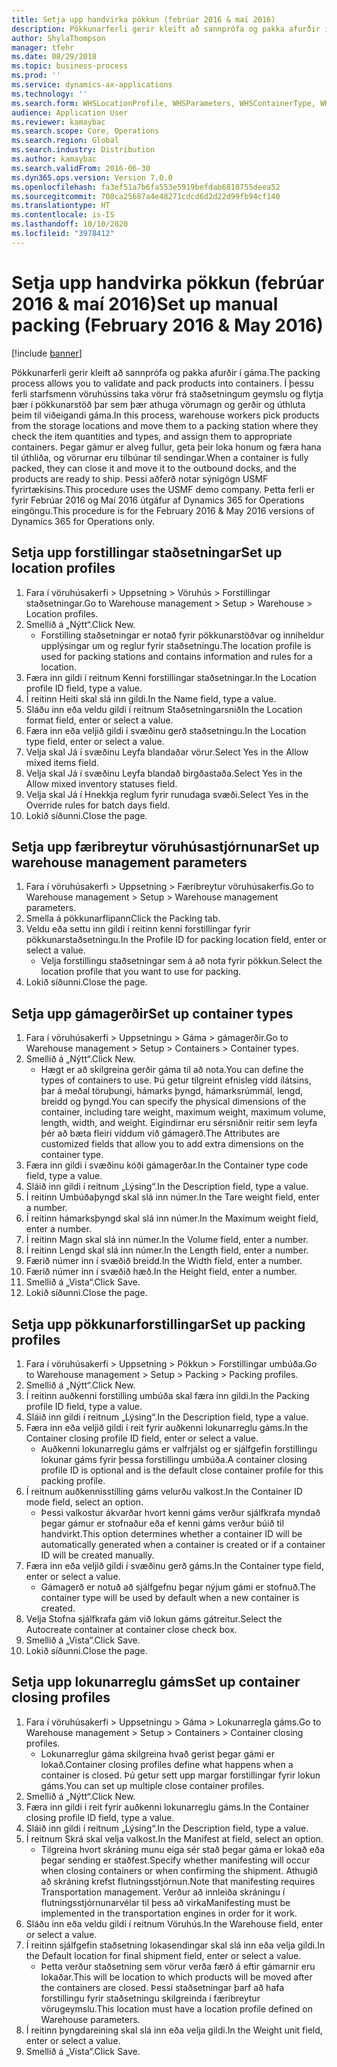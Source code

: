 ```yaml
---
title: Setja upp handvirka pökkun (febrúar 2016 & maí 2016)
description: Pökkunarferli gerir kleift að sannprófa og pakka afurðir í gáma.
author: ShylaThompson
manager: tfehr
ms.date: 08/29/2018
ms.topic: business-process
ms.prod: ''
ms.service: dynamics-ax-applications
ms.technology: ''
ms.search.form: WHSLocationProfile, WHSParameters, WHSContainerType, WHSPackProfile, WHSCloseContainerProfile, InventLocationIdLookup, UnitOfMeasureLookup
audience: Application User
ms.reviewer: kamaybac
ms.search.scope: Core, Operations
ms.search.region: Global
ms.search.industry: Distribution
ms.author: kamaybac
ms.search.validFrom: 2016-06-30
ms.dyn365.ops.version: Version 7.0.0
ms.openlocfilehash: fa3ef51a7b6fa553e5919befdab6818755deea52
ms.sourcegitcommit: 708ca25687a4e48271cdcd6d2d22d99fb94cf140
ms.translationtype: HT
ms.contentlocale: is-IS
ms.lasthandoff: 10/10/2020
ms.locfileid: "3978412"
---
```

# <a name="set-up-manual-packing-february-2016--may-2016"></a><span data-ttu-id="4a3fe-103">Setja upp handvirka pökkun (febrúar 2016 & maí 2016)</span><span class="sxs-lookup"><span data-stu-id="4a3fe-103">Set up manual packing (February 2016 & May 2016)</span></span>

[!include [banner](../../includes/banner.md)]

<span data-ttu-id="4a3fe-104">Pökkunarferli gerir kleift að sannprófa og pakka afurðir í gáma.</span><span class="sxs-lookup"><span data-stu-id="4a3fe-104">The packing process allows you to validate and pack products into containers.</span></span> <span data-ttu-id="4a3fe-105">Í þessu ferli starfsmenn vöruhússins taka vörur frá staðsetningum geymslu og flytja þær í pökkunarstöð þar sem þær athuga vörumagn og gerðir og úthluta þeim til viðeigandi gáma.</span><span class="sxs-lookup"><span data-stu-id="4a3fe-105">In this process, warehouse workers pick products from the storage locations and move them to a packing station where they check the item quantities and types, and assign them to appropriate containers.</span></span> <span data-ttu-id="4a3fe-106">Þegar gámur er alveg fullur, geta þeir loka honum og færa hana til úthliða, og vörurnar eru tilbúnar til sendingar.</span><span class="sxs-lookup"><span data-stu-id="4a3fe-106">When a container is fully packed, they can close it and move it to the outbound docks, and the products are ready to ship.</span></span> <span data-ttu-id="4a3fe-107">Þessi aðferð notar sýnigögn USMF fyrirtækisins.</span><span class="sxs-lookup"><span data-stu-id="4a3fe-107">This procedure uses the USMF demo company.</span></span> <span data-ttu-id="4a3fe-108">Þetta ferli er fyrir Febrúar 2016 og Maí 2016 útgáfur af Dynamics 365 for Operations eingöngu.</span><span class="sxs-lookup"><span data-stu-id="4a3fe-108">This procedure is for the February 2016 & May 2016 versions of Dynamics 365 for Operations only.</span></span>


## <a name="set-up-location-profiles"></a><span data-ttu-id="4a3fe-109">Setja upp forstillingar staðsetningar</span><span class="sxs-lookup"><span data-stu-id="4a3fe-109">Set up location profiles</span></span>
1. <span data-ttu-id="4a3fe-110">Fara í vöruhúsakerfi > Uppsetning > Vöruhús > Forstillingar staðsetningar.</span><span class="sxs-lookup"><span data-stu-id="4a3fe-110">Go to Warehouse management > Setup > Warehouse > Location profiles.</span></span>
2. <span data-ttu-id="4a3fe-111">Smellið á „Nýtt“.</span><span class="sxs-lookup"><span data-stu-id="4a3fe-111">Click New.</span></span>
    * <span data-ttu-id="4a3fe-112">Forstilling staðsetningar er notað fyrir pökkunarstöðvar og inniheldur upplýsingar um og reglur fyrir staðsetningu.</span><span class="sxs-lookup"><span data-stu-id="4a3fe-112">The location profile is used for packing stations and contains information and rules for a location.</span></span>  
3. <span data-ttu-id="4a3fe-113">Færa inn gildi í reitnum Kenni forstillingar staðsetningar.</span><span class="sxs-lookup"><span data-stu-id="4a3fe-113">In the Location profile ID field, type a value.</span></span>
4. <span data-ttu-id="4a3fe-114">Í reitinn Heiti skal slá inn gildi.</span><span class="sxs-lookup"><span data-stu-id="4a3fe-114">In the Name field, type a value.</span></span>
5. <span data-ttu-id="4a3fe-115">Sláðu inn eða veldu gildi í reitnum Staðsetningarsnið</span><span class="sxs-lookup"><span data-stu-id="4a3fe-115">In the Location format field, enter or select a value.</span></span>
6. <span data-ttu-id="4a3fe-116">Færa inn eða veljið gildi í svæðinu gerð staðsetningu.</span><span class="sxs-lookup"><span data-stu-id="4a3fe-116">In the Location type field, enter or select a value.</span></span>
7. <span data-ttu-id="4a3fe-117">Velja skal Já í svæðinu Leyfa blandaðar vörur.</span><span class="sxs-lookup"><span data-stu-id="4a3fe-117">Select Yes in the Allow mixed items field.</span></span>
8. <span data-ttu-id="4a3fe-118">Velja skal Já í svæðinu Leyfa blandað birgðastaða.</span><span class="sxs-lookup"><span data-stu-id="4a3fe-118">Select Yes in the Allow mixed  inventory statuses field.</span></span>
9. <span data-ttu-id="4a3fe-119">Velja skal Já í Hnekkja reglum fyrir runudaga svæði.</span><span class="sxs-lookup"><span data-stu-id="4a3fe-119">Select Yes in the Override rules for batch days field.</span></span>
10. <span data-ttu-id="4a3fe-120">Lokið síðunni.</span><span class="sxs-lookup"><span data-stu-id="4a3fe-120">Close the page.</span></span>

## <a name="set-up-warehouse-management-parameters"></a><span data-ttu-id="4a3fe-121">Setja upp færibreytur vöruhúsastjórnunar</span><span class="sxs-lookup"><span data-stu-id="4a3fe-121">Set up warehouse management parameters</span></span> 
1. <span data-ttu-id="4a3fe-122">Fara í vöruhúsakerfi > Uppsetning > Færibreytur vöruhúsakerfis.</span><span class="sxs-lookup"><span data-stu-id="4a3fe-122">Go to Warehouse management > Setup > Warehouse management parameters.</span></span>
2. <span data-ttu-id="4a3fe-123">Smella á pökkunarflipann</span><span class="sxs-lookup"><span data-stu-id="4a3fe-123">Click the Packing tab.</span></span>
3. <span data-ttu-id="4a3fe-124">Veldu eða settu inn gildi í reitinn kenni forstillingar fyrir pökkunarstaðsetningu.</span><span class="sxs-lookup"><span data-stu-id="4a3fe-124">In the Profile ID for packing location field, enter or select a value.</span></span>
    * <span data-ttu-id="4a3fe-125">Velja forstillingu staðsetningar sem á að nota fyrir pökkun.</span><span class="sxs-lookup"><span data-stu-id="4a3fe-125">Select the location profile that you want to use for packing.</span></span>  
4. <span data-ttu-id="4a3fe-126">Lokið síðunni.</span><span class="sxs-lookup"><span data-stu-id="4a3fe-126">Close the page.</span></span>

## <a name="set-up-container-types"></a><span data-ttu-id="4a3fe-127">Setja upp gámagerðir</span><span class="sxs-lookup"><span data-stu-id="4a3fe-127">Set up container types</span></span>
1. <span data-ttu-id="4a3fe-128">Fara í vöruhúsakerfi > Uppsetningu > Gáma > gámagerðir.</span><span class="sxs-lookup"><span data-stu-id="4a3fe-128">Go to Warehouse management > Setup > Containers > Container types.</span></span>
2. <span data-ttu-id="4a3fe-129">Smellið á „Nýtt“.</span><span class="sxs-lookup"><span data-stu-id="4a3fe-129">Click New.</span></span>
    * <span data-ttu-id="4a3fe-130">Hægt er að skilgreina gerðir gáma til að nota.</span><span class="sxs-lookup"><span data-stu-id="4a3fe-130">You can define the types of containers to use.</span></span> <span data-ttu-id="4a3fe-131">Þú getur tilgreint efnisleg vídd ílátsins, þar á meðal töruþungi, hámarks þyngd, hámarksrúmmál, lengd, breidd og þyngd.</span><span class="sxs-lookup"><span data-stu-id="4a3fe-131">You can specify the physical dimensions of the container, including tare weight, maximum weight, maximum volume, length, width, and weight.</span></span>  <span data-ttu-id="4a3fe-132">Eigindirnar eru sérsniðnir reitir sem leyfa þér að bæta fleiri víddum við gámagerð.</span><span class="sxs-lookup"><span data-stu-id="4a3fe-132">The Attributes are customized fields that allow you to add extra dimensions on the container type.</span></span>     
3. <span data-ttu-id="4a3fe-133">Færa inn gildi í svæðinu kóði gámagerðar.</span><span class="sxs-lookup"><span data-stu-id="4a3fe-133">In the Container type code field, type a value.</span></span>
4. <span data-ttu-id="4a3fe-134">Sláið inn gildi í reitnum „Lýsing“.</span><span class="sxs-lookup"><span data-stu-id="4a3fe-134">In the Description field, type a value.</span></span>
5. <span data-ttu-id="4a3fe-135">Í reitinn Umbúðaþyngd skal slá inn númer.</span><span class="sxs-lookup"><span data-stu-id="4a3fe-135">In the Tare weight field, enter a number.</span></span>
6. <span data-ttu-id="4a3fe-136">Í reitinn hámarksþyngd skal slá inn númer.</span><span class="sxs-lookup"><span data-stu-id="4a3fe-136">In the Maximum weight field, enter a number.</span></span>
7. <span data-ttu-id="4a3fe-137">Í reitinn Magn skal slá inn númer.</span><span class="sxs-lookup"><span data-stu-id="4a3fe-137">In the Volume field, enter a number.</span></span>
8. <span data-ttu-id="4a3fe-138">Í reitinn Lengd skal slá inn númer.</span><span class="sxs-lookup"><span data-stu-id="4a3fe-138">In the Length field, enter a number.</span></span>
9. <span data-ttu-id="4a3fe-139">Færið númer inn í svæðið breidd.</span><span class="sxs-lookup"><span data-stu-id="4a3fe-139">In the Width field, enter a number.</span></span>
10. <span data-ttu-id="4a3fe-140">Færið númer inn í svæðið hæð.</span><span class="sxs-lookup"><span data-stu-id="4a3fe-140">In the Height field, enter a number.</span></span>
11. <span data-ttu-id="4a3fe-141">Smellið á „Vista“.</span><span class="sxs-lookup"><span data-stu-id="4a3fe-141">Click Save.</span></span>
12. <span data-ttu-id="4a3fe-142">Lokið síðunni.</span><span class="sxs-lookup"><span data-stu-id="4a3fe-142">Close the page.</span></span>

## <a name="set-up-packing-profiles"></a><span data-ttu-id="4a3fe-143">Setja upp pökkunarforstillingar</span><span class="sxs-lookup"><span data-stu-id="4a3fe-143">Set up packing profiles</span></span>
1. <span data-ttu-id="4a3fe-144">Fara í vöruhúsakerfi > Uppsetning > Pökkun > Forstillingar umbúða.</span><span class="sxs-lookup"><span data-stu-id="4a3fe-144">Go to Warehouse management > Setup > Packing > Packing profiles.</span></span>
2. <span data-ttu-id="4a3fe-145">Smellið á „Nýtt“.</span><span class="sxs-lookup"><span data-stu-id="4a3fe-145">Click New.</span></span>
3. <span data-ttu-id="4a3fe-146">Í reitinn auðkenni forstilling umbúða skal færa inn gildi.</span><span class="sxs-lookup"><span data-stu-id="4a3fe-146">In the Packing profile ID field, type a value.</span></span>
4. <span data-ttu-id="4a3fe-147">Sláið inn gildi í reitnum „Lýsing“.</span><span class="sxs-lookup"><span data-stu-id="4a3fe-147">In the Description field, type a value.</span></span>
5. <span data-ttu-id="4a3fe-148">Færa inn eða veljið gildi í reit fyrir auðkenni lokunarreglu gáms.</span><span class="sxs-lookup"><span data-stu-id="4a3fe-148">In the Container closing profile ID field, enter or select a value.</span></span>
    * <span data-ttu-id="4a3fe-149">Auðkenni lokunarreglu gáms er valfrjálst og er sjálfgefin forstillingu lokunar gáms fyrir þessa forstillingu umbúða.</span><span class="sxs-lookup"><span data-stu-id="4a3fe-149">A container closing profile ID is optional and is the default close container profile for this packing profile.</span></span>  
6. <span data-ttu-id="4a3fe-150">Í reitnum auðkennisstilling gáms velurðu valkost.</span><span class="sxs-lookup"><span data-stu-id="4a3fe-150">In the Container ID mode field, select an option.</span></span>
    * <span data-ttu-id="4a3fe-151">Þessi valkostur ákvarðar hvort kenni gáms verður sjálfkrafa myndað þegar gámur er stofnaður eða ef kenni gáms verður búið til handvirkt.</span><span class="sxs-lookup"><span data-stu-id="4a3fe-151">This option determines whether a container ID will be automatically generated when a container is created or if a container ID will be created manually.</span></span>  
7. <span data-ttu-id="4a3fe-152">Færa inn eða veljið gildi í svæðinu gerð gáms.</span><span class="sxs-lookup"><span data-stu-id="4a3fe-152">In the Container type field, enter or select a value.</span></span>
    * <span data-ttu-id="4a3fe-153">Gámagerð er notuð að sjálfgefnu þegar nýjum gámi er stofnuð.</span><span class="sxs-lookup"><span data-stu-id="4a3fe-153">The container type will be used by default when a new container is created.</span></span>  
8. <span data-ttu-id="4a3fe-154">Velja Stofna sjálfkrafa gám við lokun gáms gátreitur.</span><span class="sxs-lookup"><span data-stu-id="4a3fe-154">Select the Autocreate container at container close check box.</span></span>
9. <span data-ttu-id="4a3fe-155">Smellið á „Vista“.</span><span class="sxs-lookup"><span data-stu-id="4a3fe-155">Click Save.</span></span>
10. <span data-ttu-id="4a3fe-156">Lokið síðunni.</span><span class="sxs-lookup"><span data-stu-id="4a3fe-156">Close the page.</span></span>

## <a name="set-up-container-closing-profiles"></a><span data-ttu-id="4a3fe-157">Setja upp lokunarreglu gáms</span><span class="sxs-lookup"><span data-stu-id="4a3fe-157">Set up container closing profiles</span></span>
1. <span data-ttu-id="4a3fe-158">Fara í vöruhúsakerfi > Uppsetningu > Gáma > Lokunarregla gáms.</span><span class="sxs-lookup"><span data-stu-id="4a3fe-158">Go to Warehouse management > Setup > Containers > Container closing profiles.</span></span>
    * <span data-ttu-id="4a3fe-159">Lokunarreglur gáma skilgreina hvað gerist þegar gámi er lokað.</span><span class="sxs-lookup"><span data-stu-id="4a3fe-159">Container closing profiles define what happens when a container is closed.</span></span> <span data-ttu-id="4a3fe-160">Þú getur sett upp margar forstillingar fyrir lokun gáms.</span><span class="sxs-lookup"><span data-stu-id="4a3fe-160">You can set up multiple close container profiles.</span></span>       
2. <span data-ttu-id="4a3fe-161">Smellið á „Nýtt“.</span><span class="sxs-lookup"><span data-stu-id="4a3fe-161">Click New.</span></span>
3. <span data-ttu-id="4a3fe-162">Færa inn gildi í reit fyrir auðkenni lokunarreglu gáms.</span><span class="sxs-lookup"><span data-stu-id="4a3fe-162">In the Container closing profile ID field, type a value.</span></span>
4. <span data-ttu-id="4a3fe-163">Sláið inn gildi í reitnum „Lýsing“.</span><span class="sxs-lookup"><span data-stu-id="4a3fe-163">In the Description field, type a value.</span></span>
5. <span data-ttu-id="4a3fe-164">Í reitnum Skrá skal velja valkost.</span><span class="sxs-lookup"><span data-stu-id="4a3fe-164">In the Manifest at field, select an option.</span></span>
    * <span data-ttu-id="4a3fe-165">Tilgreina hvort skráning munu eiga sér stað þegar gáma er lokað eða þegar sending er staðfest.</span><span class="sxs-lookup"><span data-stu-id="4a3fe-165">Specify whether manifesting will occur when closing containers or when confirming the shipment.</span></span> <span data-ttu-id="4a3fe-166">Athugið að skráning krefst flutningsstjórnun.</span><span class="sxs-lookup"><span data-stu-id="4a3fe-166">Note that manifesting requires Transportation management.</span></span> <span data-ttu-id="4a3fe-167">Verður að innleiða skráningu í flutningsstjórnunarvélar til þess að virka</span><span class="sxs-lookup"><span data-stu-id="4a3fe-167">Manifesting must be implemented in the transportation engines in order for it work.</span></span>  
6. <span data-ttu-id="4a3fe-168">Sláðu inn eða veldu gildi í reitnum Vöruhús.</span><span class="sxs-lookup"><span data-stu-id="4a3fe-168">In the Warehouse field, enter or select a value.</span></span>
7. <span data-ttu-id="4a3fe-169">Í reitinn sjálfgefin staðsetning lokasendingar skal slá inn eða velja gildi.</span><span class="sxs-lookup"><span data-stu-id="4a3fe-169">In the Default location for final shipment field, enter or select a value.</span></span>
    * <span data-ttu-id="4a3fe-170">Þetta verður staðsetning sem vörur verða færð á eftir gámarnir eru lokaðar.</span><span class="sxs-lookup"><span data-stu-id="4a3fe-170">This will be location to which products will be moved after the containers are closed.</span></span> <span data-ttu-id="4a3fe-171">Þessi staðsetningar þarf að hafa forstillingu fyrir staðsetningu skilgreinda í færibreytur vörugeymslu.</span><span class="sxs-lookup"><span data-stu-id="4a3fe-171">This location must have a location profile defined on Warehouse parameters.</span></span>  
8. <span data-ttu-id="4a3fe-172">Í reitinn þyngdareining skal slá inn eða velja gildi.</span><span class="sxs-lookup"><span data-stu-id="4a3fe-172">In the Weight unit field, enter or select a value.</span></span>
9. <span data-ttu-id="4a3fe-173">Smellið á „Vista“.</span><span class="sxs-lookup"><span data-stu-id="4a3fe-173">Click Save.</span></span>

